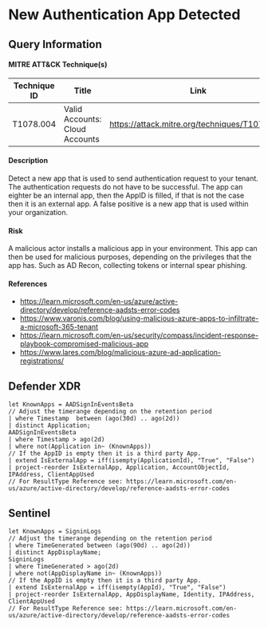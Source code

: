 # New Authentication App Detected

## Query Information

#### MITRE ATT&CK Technique(s)

| Technique ID | Title    | Link    |
| ---  | --- | --- |
| T1078.004 | Valid Accounts: Cloud Accounts | https://attack.mitre.org/techniques/T1078/004 |

#### Description
Detect a new app that is used to send authentication request to your tenant. The authentication requests do not have to be successful. The app can eighter be an internal app, then the AppID is filled, if that is not the case then it is an external app. A false positive is a new app that is used within your organization. 

#### Risk
A malicious actor installs a malicious app in your environment. This app can then be used for malicious purposes, depending on the privileges that the app has. Such as AD Recon, collecting tokens or internal spear phishing.

#### References
- https://learn.microsoft.com/en-us/azure/active-directory/develop/reference-aadsts-error-codes
- https://www.varonis.com/blog/using-malicious-azure-apps-to-infiltrate-a-microsoft-365-tenant
- https://learn.microsoft.com/en-us/security/compass/incident-response-playbook-compromised-malicious-app
- https://www.lares.com/blog/malicious-azure-ad-application-registrations/

## Defender XDR
```KQL
let KnownApps = AADSignInEventsBeta
// Adjust the timerange depending on the retention period
| where Timestamp  between (ago(30d) .. ago(2d))
| distinct Application;
AADSignInEventsBeta
| where Timestamp > ago(2d)
| where not(Application in~ (KnownApps))
// If the AppID is empty then it is a third party App.
| extend IsExternalApp = iff(isempty(ApplicationId), "True", "False")
| project-reorder IsExternalApp, Application, AccountObjectId, IPAddress, ClientAppUsed
// For ResultType Reference see: https://learn.microsoft.com/en-us/azure/active-directory/develop/reference-aadsts-error-codes
```

## Sentinel
```KQL
let KnownApps = SigninLogs
// Adjust the timerange depending on the retention period
| where TimeGenerated between (ago(90d) .. ago(2d))
| distinct AppDisplayName;
SigninLogs
| where TimeGenerated > ago(2d)
| where not(AppDisplayName in~ (KnownApps))
// If the AppID is empty then it is a third party App.
| extend IsExternalApp = iff(isempty(AppId), "True", "False")
| project-reorder IsExternalApp, AppDisplayName, Identity, IPAddress, ClientAppUsed
// For ResultType Reference see: https://learn.microsoft.com/en-us/azure/active-directory/develop/reference-aadsts-error-codes
```

